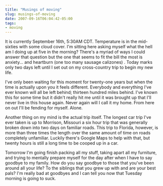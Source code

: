 ```yaml
---
title: "Musings of moving"
slug: musings-of-moving
date: 2007-09-16T06:04:42-05:00
tags:
- moving
---
```

It is currently September 16th, 5:30AM CDT. Temperature is in the mid-sixties with some cloud cover. I'm sitting here asking myself what the hell am I doing up at five in the morning? There's a myriad of ways I could answer that question but the one that seems to fit the bill the most is anxiety... and heartburn (one too many sausage calizones) . Today marks only two days left until I set out on my cross-country trip to begin my new life.

I've only been waiting for this moment for twenty-one years but when the time is actually upon you it feels different. Everybody and everything I've ever known will all be left behind; thirteen hundred miles behind. I've known this for some time but it didn't really hit me until it was brought up that I'll never live in this house again. Never again will I call it my home. From here on out I'll be fending for myself. Alone.

Another thing on my mind is the actual trip itself. The longest car trip I've ever taken is up to Morrison, Missouri a six hour trip that was generally broken down into two days on familiar roads. This trip to Florida, however, is more than three times the length over the same amount of time on roads completely unfamiliar. Luckily there's Google Maps to help with that, but twenty hours is still a long time to be cooped up in a car.

Tomorrow I'm going finish packing all my stuff, taking apart all my furniture, and trying to mentally prepare myself for the day after when I have to say goodbye to my family. How do you say goodbye to those that you've been around all your life? To the siblings that you grew up with and are your best pals? I'm really bad at goodbyes and I can tell you now that Tuesday morning is going to suck.

